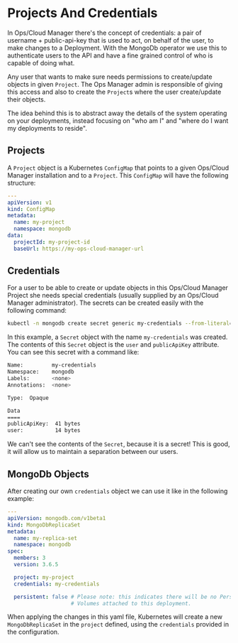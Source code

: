 # Projects And Credentials #

In Ops/Cloud Manager there's the concept of credentials: a pair of
username + public-api-key that is used to act, on behalf of the user,
to make changes to a Deployment. With the MongoDb operator we use this
to authenticate users to the API and have a fine grained control of
who is capable of doing what.

Any user that wants to make sure needs permissions to create/update
objects in given `Project`. The Ops Manager admin is responsible of
giving this access and also to create the `Project`s where the user
create/update their objects.

The idea behind this is to abstract away the details of the system
operating on your deployments, instead focusing on "who am I" and
"where do I want my deployments to reside".


## Projects ##

A `Project` object is a Kubernetes `ConfigMap` that points to a given
Ops/Cloud Manager installation and to a `Project`. This `ConfigMap`
will have the following structure:


``` yaml
---
apiVersion: v1
kind: ConfigMap
metadata:
  name: my-project
  namespace: mongodb
data:
  projectId: my-project-id
  baseUrl: https://my-ops-cloud-manager-url

```

## Credentials ##

For a user to be able to create or update objects in this Ops/Cloud
Manager Project she needs special credentials (usually supplied by an
Ops/Cloud Manager administrator). The secrets can be created easily
with the following command:

``` bash
kubectl -n mongodb create secret generic my-credentials --from-literal=user=alice@example.com --from-literal=publicApiKey=my-public-api-key
```

In this example, a `Secret` object with the name `my-credentials`
was created. The contents of this `Secret` object is the `user` and
`publicApiKey` attribute. You can see this secret with a command like:

``` bash
Name:         my-credentials
Namespace:    mongodb
Labels:       <none>
Annotations:  <none>

Type:  Opaque

Data
====
publicApiKey:  41 bytes
user:          14 bytes
```

We can't see the contents of the `Secret`, because it is a secret!
This is good, it will allow us to maintain a separation between our
users.

## MongoDb Objects ##

After creating our own `credentials` object we can use it like in the
following example:

``` yaml
---
apiVersion: mongodb.com/v1beta1
kind: MongoDbReplicaSet
metadata:
  name: my-replica-set
  namespace: mongodb
spec:
  members: 3
  version: 3.6.5

  project: my-project
  credentials: my-credentials

  persistent: false # Please note: this indicates there will be no Persistent
                    # Volumes attached to this deployment.
```

When applying the changes in this yaml file, Kubernetes will create a
new `MongoDbReplicaSet` in the `project` defined, using the
`credentials` provided in the configuration.
